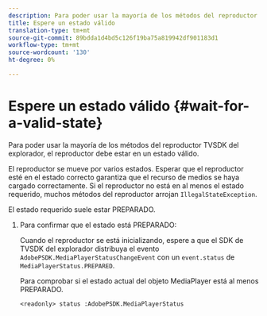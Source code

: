 ```yaml
---
description: Para poder usar la mayoría de los métodos del reproductor TVSDK del explorador, el reproductor debe estar en un estado válido.
title: Espere un estado válido
translation-type: tm+mt
source-git-commit: 89bdda1d4bd5c126f19ba75a819942df901183d1
workflow-type: tm+mt
source-wordcount: '130'
ht-degree: 0%

---
```



# Espere un estado válido {#wait-for-a-valid-state}

Para poder usar la mayoría de los métodos del reproductor TVSDK del explorador, el reproductor debe estar en un estado válido.

El reproductor se mueve por varios estados. Esperar que el reproductor esté en el estado correcto garantiza que el recurso de medios se haya cargado correctamente. Si el reproductor no está en al menos el estado requerido, muchos métodos del reproductor arrojan `IllegalStateException`.

El estado requerido suele estar PREPARADO.

1. Para confirmar que el estado está PREPARADO:

   Cuando el reproductor se está inicializando, espere a que el SDK de TVSDK del explorador distribuya el evento `AdobePSDK.MediaPlayerStatusChangeEvent` con un `event.status` de `MediaPlayerStatus.PREPARED`.

   Para comprobar si el estado actual del objeto MediaPlayer está al menos PREPARADO.

   ```
   <readonly> status :AdobePSDK.MediaPlayerStatus
   ```


